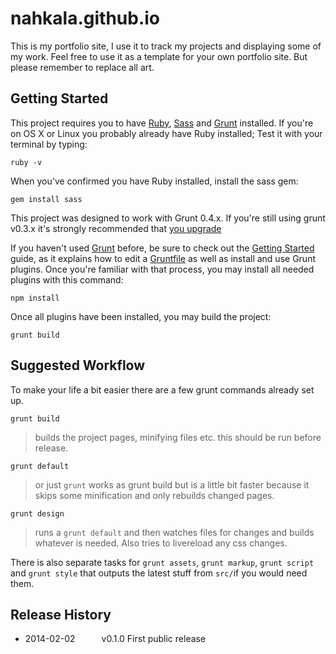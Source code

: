 nahkala.github.io
=================
This is my portfolio site, I use it to track my projects and displaying some of my work.
Feel free to use it as a template for your own portfolio site. But please remember to replace all art.

Getting Started
---------------
This project requires you to have [Ruby](http://www.ruby-lang.org/en/downloads/), [Sass](http://sass-lang.com/download.html) and [Grunt](http://gruntjs.com/) installed.
 If you're on OS X or Linux you probably already have Ruby installed; Test it with your terminal by typing: 
```shell
ruby -v
```

When you've confirmed you have Ruby installed, install the sass gem:
```shell
gem install sass
```

This project was designed to work with Grunt 0.4.x. If you're still using grunt v0.3.x it's strongly recommended that [you upgrade](http://gruntjs.com/upgrading-from-0.3-to-0.4)

If you haven't used [Grunt](http://gruntjs.com/) before, be sure to check out the [Getting Started](http://gruntjs.com/getting-started) guide, as it explains how to edit a [Gruntfile](http://gruntjs.com/sample-gruntfile) as well as install and use Grunt plugins. Once you're familiar with that process, you may install all needed plugins with this command:

```shell
npm install
```

Once all plugins have been installed, you may build the project:

```shell
grunt build
```

Suggested Workflow
------------------
To make your life a bit easier there are a few grunt commands already set up.


```shell
grunt build
```
> builds the project pages, minifying files etc. this should be run before release.

```shell
grunt default
```
> or just `grunt` works as grunt build but is a little bit faster because it skips some minification and only rebuilds changed pages.

```shell
grunt design
```
> runs a `grunt default` and then watches files for changes and builds whatever is needed. Also tries to livereload any css changes. 

There is also separate tasks for `grunt assets`, `grunt markup`, `grunt script` and `grunt style` that  outputs the latest stuff from `src/`if you would need them.


Release History
---------------
 * 2014-02-02   v0.1.0	First public release